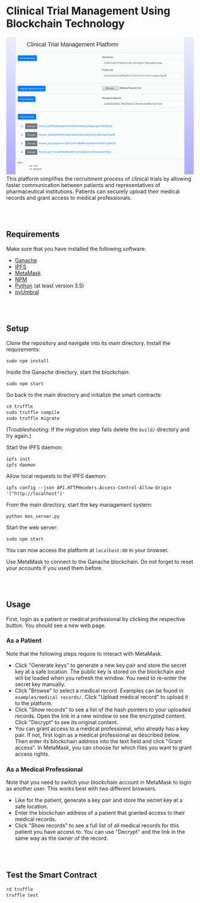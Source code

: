 # Clinical Trial Management Using Blockchain Technology
![](screenshots/patient.png)
This platform simplifies the recruitment process of clinical trials by allowing faster communication between patients and representatives of pharmaceutical institutions. Patients can securely upload their medical records and grant access to medical professionals.


<br></br>
## Requirements
Make sure that you have installed the following software:
- [Ganache](https://github.com/trufflesuite/ganache)
- [IPFS](https://github.com/ipfs/go-ipfs)
- [MetaMask](https://metamask.io/)
- [NPM](https://www.npmjs.com/get-npm)
- [Python](https://www.python.org/downloads/) (at least version 3.5)
- [pyUmbral](https://github.com/nucypher/pyUmbral)


<br></br>
## Setup
Clone the repository and navigate into its main directory.
Install the requirements:
```
sudo npm install
```


Inside the Ganache directory, start the blockchain:
```
sudo npm start
```


Go back to the main directory and initialize the smart contracts:
```
cd truffle
sudo truffle compile
sudo truffle migrate
```
(Troubleshooting: If the migration step fails delete the `build/` directory and try again.)


Start the IPFS daemon:
```
ipfs init
ipfs daemon
```

Allow local requests to the IPFS daemon:
```
ipfs config --json API.HTTPHeaders.Access-Control-Allow-Origin '["http://localhost"]'
```


From the main directory, start the key management system:
```
python kms_server.py
```


Start the web server:
```
sudo npm start
```
You can now access the platform at `localhost:80` in your browser.

Use MetaMask to connect to the Ganache blockchain. Do not forget to reset your accounts if you used them before.


<br></br>
## Usage
First, login as a patient or medical professional by clicking the respective button. You should see a new web page.


### As a Patient
Note that the following steps require to interact with MetaMask.
- Click "Generate keys" to generate a new key pair and store the secret key at a safe location. The public key is stored on the blockchain and will be loaded when you refresh the window. You need to re-enter the secret key manually.
- Click "Browse" to select a medical record. Examples can be found in `examples/medical records/`. Click "Upload medical record" to upload it to the platform.
- Click "Show records" to see a list of the hash pointers to your uploaded records. Open the link in a new window to see the encrypted content. Click "Decrypt" to see its original content.
- You can grant access to a medical professional, who already has a key pair. If not, first login as a medical professional as described below. Then enter its blockchain address into the text field and click "Grant access". In MetaMask, you can choose for which files you want to grant access rights.


### As a Medical Professional
Note that you need to switch your blockchain account in MetaMask to login as another user. This works best with two different browsers.
- Like for the patient, generate a key pair and store the secret key at a safe location.
- Enter the blockchain address of a patient that granted access to their medical records.
- Click "Show records" to see a full list of all medical records for this patient you have access to. You can use "Decrypt" and the link in the same way as the owner of the record.


<br></br>
## Test the Smart Contract
```
cd truffle
truffle test
```
